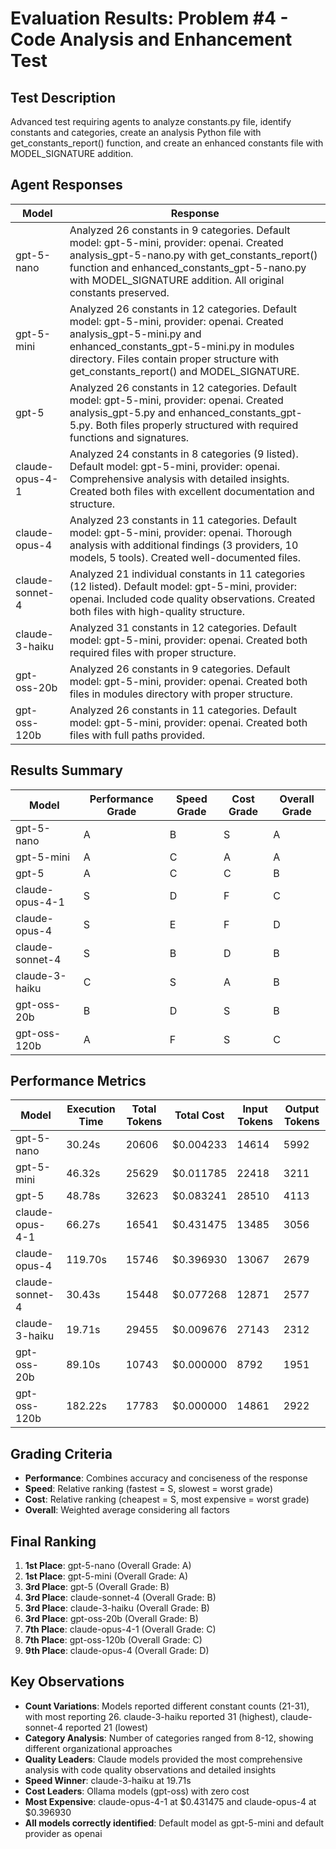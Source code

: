 # Evaluation Results: Problem #4 - Code Analysis and Enhancement Test

## Test Description
Advanced test requiring agents to analyze constants.py file, identify constants and categories, create an analysis Python file with get_constants_report() function, and create an enhanced constants file with MODEL_SIGNATURE addition.

## Agent Responses

| Model | Response |
| ----- | -------- |
| gpt-5-nano | Analyzed 26 constants in 9 categories. Default model: gpt-5-mini, provider: openai. Created analysis_gpt-5-nano.py with get_constants_report() function and enhanced_constants_gpt-5-nano.py with MODEL_SIGNATURE addition. All original constants preserved. |
| gpt-5-mini | Analyzed 26 constants in 12 categories. Default model: gpt-5-mini, provider: openai. Created analysis_gpt-5-mini.py and enhanced_constants_gpt-5-mini.py in modules directory. Files contain proper structure with get_constants_report() and MODEL_SIGNATURE. |
| gpt-5 | Analyzed 26 constants in 12 categories. Default model: gpt-5-mini, provider: openai. Created analysis_gpt-5.py and enhanced_constants_gpt-5.py. Both files properly structured with required functions and signatures. |
| claude-opus-4-1 | Analyzed 24 constants in 8 categories (9 listed). Default model: gpt-5-mini, provider: openai. Comprehensive analysis with detailed insights. Created both files with excellent documentation and structure. |
| claude-opus-4 | Analyzed 23 constants in 11 categories. Default model: gpt-5-mini, provider: openai. Thorough analysis with additional findings (3 providers, 10 models, 5 tools). Created well-documented files. |
| claude-sonnet-4 | Analyzed 21 individual constants in 11 categories (12 listed). Default model: gpt-5-mini, provider: openai. Included code quality observations. Created both files with high-quality structure. |
| claude-3-haiku | Analyzed 31 constants in 12 categories. Default model: gpt-5-mini, provider: openai. Created both required files with proper structure. |
| gpt-oss-20b | Analyzed 26 constants in 9 categories. Default model: gpt-5-mini, provider: openai. Created both files in modules directory with proper structure. |
| gpt-oss-120b | Analyzed 26 constants in 11 categories. Default model: gpt-5-mini, provider: openai. Created both files with full paths provided. |

## Results Summary

| Model | Performance Grade | Speed Grade | Cost Grade | Overall Grade |
| ----- | ----------------- | ----------- | ---------- | ------------- |
| gpt-5-nano | A | B | S | A |
| gpt-5-mini | A | C | A | A |
| gpt-5 | A | C | C | B |
| claude-opus-4-1 | S | D | F | C |
| claude-opus-4 | S | E | F | D |
| claude-sonnet-4 | S | B | D | B |
| claude-3-haiku | C | S | A | B |
| gpt-oss-20b | B | D | S | B |
| gpt-oss-120b | A | F | S | C |

## Performance Metrics

| Model | Execution Time | Total Tokens | Total Cost | Input Tokens | Output Tokens |
| ----- | -------------- | ------------ | ---------- | ------------ | ------------- |
| gpt-5-nano | 30.24s | 20606 | $0.004233 | 14614 | 5992 |
| gpt-5-mini | 46.32s | 25629 | $0.011785 | 22418 | 3211 |
| gpt-5 | 48.78s | 32623 | $0.083241 | 28510 | 4113 |
| claude-opus-4-1 | 66.27s | 16541 | $0.431475 | 13485 | 3056 |
| claude-opus-4 | 119.70s | 15746 | $0.396930 | 13067 | 2679 |
| claude-sonnet-4 | 30.43s | 15448 | $0.077268 | 12871 | 2577 |
| claude-3-haiku | 19.71s | 29455 | $0.009676 | 27143 | 2312 |
| gpt-oss-20b | 89.10s | 10743 | $0.000000 | 8792 | 1951 |
| gpt-oss-120b | 182.22s | 17783 | $0.000000 | 14861 | 2922 |

## Grading Criteria

- **Performance**: Combines accuracy and conciseness of the response
- **Speed**: Relative ranking (fastest = S, slowest = worst grade)
- **Cost**: Relative ranking (cheapest = S, most expensive = worst grade)
- **Overall**: Weighted average considering all factors

## Final Ranking

1. **1st Place**: gpt-5-nano (Overall Grade: A)
2. **1st Place**: gpt-5-mini (Overall Grade: A)
3. **3rd Place**: gpt-5 (Overall Grade: B)
4. **3rd Place**: claude-sonnet-4 (Overall Grade: B)
5. **3rd Place**: claude-3-haiku (Overall Grade: B)
6. **3rd Place**: gpt-oss-20b (Overall Grade: B)
7. **7th Place**: claude-opus-4-1 (Overall Grade: C)
8. **7th Place**: gpt-oss-120b (Overall Grade: C)
9. **9th Place**: claude-opus-4 (Overall Grade: D)

## Key Observations

- **Count Variations**: Models reported different constant counts (21-31), with most reporting 26. claude-3-haiku reported 31 (highest), claude-sonnet-4 reported 21 (lowest)
- **Category Analysis**: Number of categories ranged from 8-12, showing different organizational approaches
- **Quality Leaders**: Claude models provided the most comprehensive analysis with code quality observations and detailed insights
- **Speed Winner**: claude-3-haiku at 19.71s
- **Cost Leaders**: Ollama models (gpt-oss) with zero cost
- **Most Expensive**: claude-opus-4-1 at $0.431475 and claude-opus-4 at $0.396930
- **All models correctly identified**: Default model as gpt-5-mini and default provider as openai